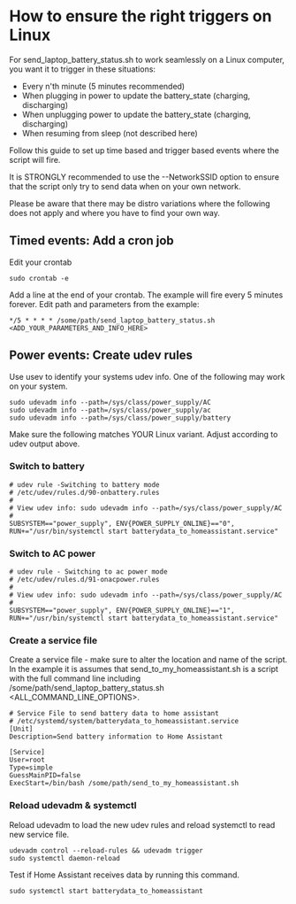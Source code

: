# How to ensure the right triggers on Linux

For send_laptop_battery_status.sh to work seamlessly on a Linux computer, you want it to trigger in these situations:

- Every n'th minute (5 minutes recommended)
- When plugging in power to update the battery_state (charging, discharging)
- When unplugging power to update the battery_state (charging, discharging)
- When resuming from sleep (not described here)

Follow this guide to set up time based and trigger based events where the script will fire.

It is STRONGLY recommended to use the --NetworkSSID option to ensure that the script only try to send data when on your own network.

Please be aware that there may be distro variations where the following does not apply and where you have to find your own way.

## Timed events: Add a cron job

Edit your crontab

```
sudo crontab -e
```

Add a line at the end of your crontab. The example will fire every 5 minutes forever. Edit path and parameters from the example:

```
*/5 * * * * /some/path/send_laptop_battery_status.sh <ADD_YOUR_PARAMETERS_AND_INFO_HERE>
```


## Power events: Create udev rules

Use usev to identify your systems udev info. One of the following may work on your system. 
```
sudo udevadm info --path=/sys/class/power_supply/AC
sudo udevadm info --path=/sys/class/power_supply/ac
sudo udevadm info --path=/sys/class/power_supply/battery
```

Make sure the following matches YOUR Linux variant. Adjust according to udev output above.

### Switch to battery

```
# udev rule -Switching to battery mode
# /etc/udev/rules.d/90-onbattery.rules
#
# View udev info: sudo udevadm info --path=/sys/class/power_supply/AC
# 
SUBSYSTEM=="power_supply", ENV{POWER_SUPPLY_ONLINE}=="0", RUN+="/usr/bin/systemctl start batterydata_to_homeassistant.service"
```

### Switch to AC power

```
# udev rule - Switching to ac power mode
# /etc/udev/rules.d/91-onacpower.rules
#
# View udev info: sudo udevadm info --path=/sys/class/power_supply/AC
# 
SUBSYSTEM=="power_supply", ENV{POWER_SUPPLY_ONLINE}=="1", RUN+="/usr/bin/systemctl start batterydata_to_homeassistant.service"
```

### Create a service file 

Create a service file - make sure to alter the location and name of the script. In the example it is assumes that send_to_my_homeassistant.sh is a script with the full command line including /some/path/send_laptop_battery_status.sh <ALL_COMMAND_LINE_OPTIONS>.


```
# Service File to send battery data to home assistant
# /etc/systemd/system/batterydata_to_homeassistant.service                                                                                                                                                                         
[Unit]
Description=Send battery information to Home Assistant

[Service]
User=root
Type=simple
GuessMainPID=false
ExecStart=/bin/bash /some/path/send_to_my_homeassistant.sh
```

### Reload udevadm & systemctl 

Reload udevadm to load the new udev rules and reload systemctl to read new service file.

```
udevadm control --reload-rules && udevadm trigger
sudo systemctl daemon-reload
```

Test if Home Assistant receives data by running this command.
```
sudo systemctl start batterydata_to_homeassistant
```